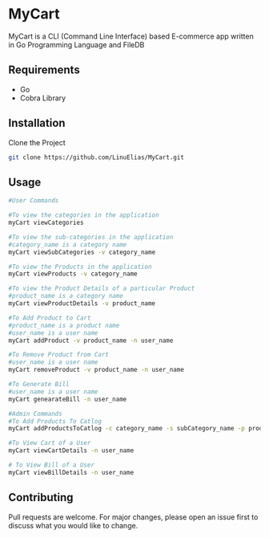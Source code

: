 # MyCart

MyCart is a CLI (Command Line Interface) based E-commerce app written in Go Programming Language and FileDB

## Requirements
* Go
* Cobra Library

## Installation

Clone the Project

```bash
git clone https://github.com/LinuElias/MyCart.git
```


## Usage

```bash
#User Commands

#To view the categories in the application
myCart viewCategories

#To view the sub-categories in the application
#category_name is a category name
myCart viewSubCategories -v category_name

#To view the Products in the application
myCart viewProducts -v category_name

#To view the Product Details of a particular Product
#product_name is a category name
myCart viewProductDetails -v product_name

#To Add Product to Cart
#product_name is a product name
#user_name is a user name
myCart addProduct -v product_name -n user_name

#To Remove Product from Cart
#user_name is a user name
myCart removeProduct -v product_name -n user_name

#To Generate Bill 
#user_name is a user name
myCart genearateBill -n user_name

#Admin Commands
#To Add Products To Catlog
myCart addProductsToCatlog -c category_name -s subCategory_name -p productName -d specification -r price

#To View Cart of a User
myCart viewCartDetails -n user_name

# To View Bill of a User
myCart viewBillDetails -n user_name

```

## Contributing
Pull requests are welcome. For major changes, please open an issue first to discuss what you would like to change.
